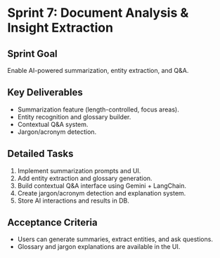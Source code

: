 # Sprint 7: Document Analysis & Insight Extraction

## Sprint Goal

Enable AI-powered summarization, entity extraction, and Q&A.

## Key Deliverables

- Summarization feature (length-controlled, focus areas).
- Entity recognition and glossary builder.
- Contextual Q&A system.
- Jargon/acronym detection.

## Detailed Tasks

1. Implement summarization prompts and UI.
2. Add entity extraction and glossary generation.
3. Build contextual Q&A interface using Gemini + LangChain.
4. Create jargon/acronym detection and explanation system.
5. Store AI interactions and results in DB.

## Acceptance Criteria

- Users can generate summaries, extract entities, and ask questions.
- Glossary and jargon explanations are available in the UI.
